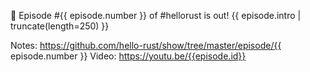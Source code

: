 👋 Episode #{{ episode.number }} of #hellorust is out!
{{ episode.intro | truncate(length=250) }}

Notes: https://github.com/hello-rust/show/tree/master/episode/{{ episode.number }}
Video: https://youtu.be/{{episode.id}}